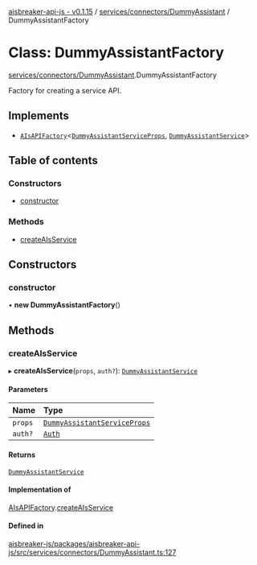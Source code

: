 [aisbreaker-api-js - v0.1.15](../README.md) / [services/connectors/DummyAssistant](../modules/services_connectors_DummyAssistant.md) / DummyAssistantFactory

# Class: DummyAssistantFactory

[services/connectors/DummyAssistant](../modules/services_connectors_DummyAssistant.md).DummyAssistantFactory

Factory for creating a service API.

## Implements

- [`AIsAPIFactory`](../interfaces/api_AIsService.AIsAPIFactory.md)<[`DummyAssistantServiceProps`](../interfaces/services_connectors_DummyAssistant.DummyAssistantServiceProps.md), [`DummyAssistantService`](services_connectors_DummyAssistant.DummyAssistantService.md)\>

## Table of contents

### Constructors

- [constructor](services_connectors_DummyAssistant.DummyAssistantFactory.md#constructor)

### Methods

- [createAIsService](services_connectors_DummyAssistant.DummyAssistantFactory.md#createaisservice)

## Constructors

### constructor

• **new DummyAssistantFactory**()

## Methods

### createAIsService

▸ **createAIsService**(`props`, `auth?`): [`DummyAssistantService`](services_connectors_DummyAssistant.DummyAssistantService.md)

#### Parameters

| Name | Type |
| :------ | :------ |
| `props` | [`DummyAssistantServiceProps`](../interfaces/services_connectors_DummyAssistant.DummyAssistantServiceProps.md) |
| `auth?` | [`Auth`](../interfaces/api_models_Auth.Auth.md) |

#### Returns

[`DummyAssistantService`](services_connectors_DummyAssistant.DummyAssistantService.md)

#### Implementation of

[AIsAPIFactory](../interfaces/api_AIsService.AIsAPIFactory.md).[createAIsService](../interfaces/api_AIsService.AIsAPIFactory.md#createaisservice)

#### Defined in

[aisbreaker-js/packages/aisbreaker-api-js/src/services/connectors/DummyAssistant.ts:127](https://github.com/aisbreaker/aisbreaker-js/blob/develop/packages/aisbreaker-api-js/src/services/connectors/DummyAssistant.ts#L127)
